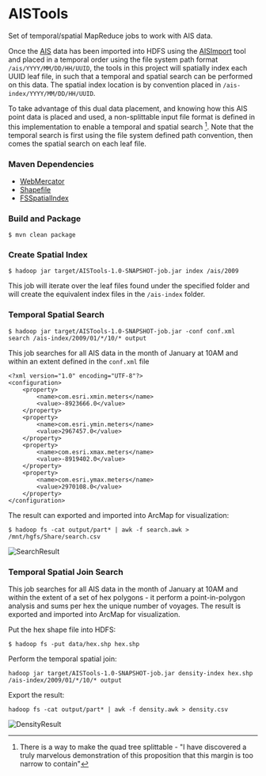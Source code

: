 AISTools
========

Set of temporal/spatial MapReduce jobs to work with AIS data.

Once the [AIS](http://www.marinecadastre.gov/AIS/default.aspx) data has been imported into HDFS using the [AISImport](https://github.com/mraad/AISImport) tool and placed in a temporal order using the file system path format `/ais/YYYY/MM/DD/HH/UUID`, the tools in this project will spatially index each UUID leaf file, in such that a temporal and spatial search can be performed on this data.  The spatial index location is by convention placed in `/ais-index/YYYY/MM/DD/HH/UUID`.

To take advantage of this dual data placement, and knowing how this AIS point data is placed and used, a non-splittable input file format is defined in this implementation to enable a temporal and spatial search [^1]. Note that the temporal search is first using the file system defined path convention, then comes the spatial search on each leaf file.   

### Maven Dependencies

* [WebMercator](https://github.com/mraad/WebMercator)
* [Shapefile](https://github.com/mraad/Shapefile)
* [FSSpatialIndex](https://github.com/mraad/FSSpatialIndex)

### Build and Package
```
$ mvn clean package
```

### Create Spatial Index
```
$ hadoop jar target/AISTools-1.0-SNAPSHOT-job.jar index /ais/2009
```
This job will iterate over the leaf files found under the specified folder and will create the equivalent index files in the `/ais-index` folder.

### Temporal Spatial Search
```
$ hadoop jar target/AISTools-1.0-SNAPSHOT-job.jar -conf conf.xml search /ais-index/2009/01/*/10/* output
```
This job searches for all AIS data in the month of January at 10AM and within an extent defined in the `conf.xml` file

```
<?xml version="1.0" encoding="UTF-8"?>
<configuration>
    <property>
        <name>com.esri.xmin.meters</name>
        <value>-8923666.0</value>
    </property>
    <property>
        <name>com.esri.ymin.meters</name>
        <value>2967457.0</value>
    </property>
    <property>
        <name>com.esri.xmax.meters</name>
        <value>-8919402.0</value>
    </property>
    <property>
        <name>com.esri.ymax.meters</name>
        <value>2970108.0</value>
    </property>
</configuration>
```
The result can exported and imported into ArcMap for visualization:

```
$ hadoop fs -cat output/part* | awk -f search.awk > /mnt/hgfs/Share/search.csv
```

![SearchResult](https://dl.dropboxusercontent.com/u/2193160/AISToolsSearch.png)

### Temporal Spatial Join Search

This job searches for all AIS data in the month of January at 10AM and within the extent of a set of hex polygons - it perform a point-in-polygon analysis and sums per hex the unique number of voyages.  The result is exported and imported into ArcMap for visualization.

Put the hex shape file into HDFS:

```
$ hadoop fs -put data/hex.shp hex.shp
```

Perform the temporal spatial join:

```
hadoop jar target/AISTools-1.0-SNAPSHOT-job.jar density-index hex.shp /ais-index/2009/01/*/10/* output
```

Export the result:

```
hadoop fs -cat output/part* | awk -f density.awk > density.csv
```

![DensityResult](https://dl.dropboxusercontent.com/u/2193160/AISToolsDensity.png)

[^1]: There is a way to make the quad tree splittable - "I have discovered a truly marvelous demonstration of this proposition that this margin is too narrow to contain"
